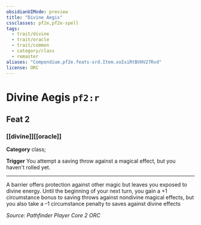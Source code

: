 ```yaml
---
obsidianUIMode: preview
title: "Divine Aegis"
cssclasses: pf2e,pf2e-spell
tags:
  - trait/divine
  - trait/oracle
  - trait/common
  - category/class
  - remaster
aliases: "Compendium.pf2e.feats-srd.Item.xoIxiRtBVHV27Rvd"
license: ORC
---
```

# Divine Aegis `pf2:r`
## Feat 2
### [[divine]][[oracle]]

**Category** class; 




**Trigger** You attempt a saving throw against a magical effect, but you haven't rolled yet.

* * *

A barrier offers protection against other magic but leaves you exposed to divine energy. Until the beginning of your next turn, you gain a +1 circumstance bonus to saving throws against nondivine magical effects, but you also take a –1 circumstance penalty to saves against divine effects

*Source: Pathfinder Player Core 2*
*ORC*